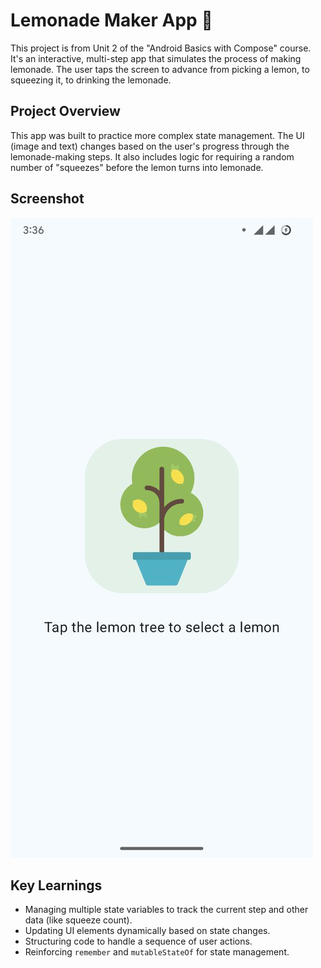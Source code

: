# Lemonade Maker App 🍋

This project is from Unit 2 of the "Android Basics with Compose" course. It's an interactive, multi-step app that simulates the process of making lemonade. The user taps the screen to advance from picking a lemon, to squeezing it, to drinking the lemonade.

## Project Overview

This app was built to practice more complex state management. The UI (image and text) changes based on the user's progress through the lemonade-making steps. It also includes logic for requiring a random number of "squeezes" before the lemon turns into lemonade.

## Screenshot
![App Screenshot](./screenshots/lemonade.jpg)

## Key Learnings

* Managing multiple state variables to track the current step and other data (like squeeze count).
* Updating UI elements dynamically based on state changes.
* Structuring code to handle a sequence of user actions.
* Reinforcing `remember` and `mutableStateOf` for state management.
